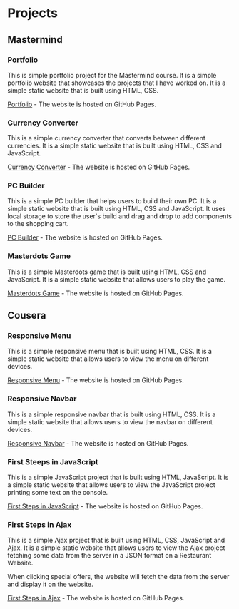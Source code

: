 # Projects

## Mastermind

### Portfolio

This is simple portfolio project for the Mastermind course. It is a simple portfolio website that showcases the projects that I have worked on. It is a simple static website that is built using HTML, CSS.

[Portfolio](https://nightmarevco.github.io/HTML-CSS/) - The website is hosted on GitHub Pages.

### Currency Converter

This is a simple currency converter that converts between different currencies. It is a simple static website that is built using HTML, CSS and JavaScript.

[Currency Converter](https://nightmarevco.github.io/currency-converter/) - The website is hosted on GitHub Pages.

### PC Builder

This is a simple PC builder that helps users to build their own PC. It is a simple static website that is built using HTML, CSS and JavaScript. It uses local storage to store the user's build and drag and drop to add components to the shopping cart.

[PC Builder](https://nightmarevco.github.io/pc-builder/) - The website is hosted on GitHub Pages.

### Masterdots Game

This is a simple Masterdots game that is built using HTML, CSS and JavaScript. It is a simple static website that allows users to play the game.

[Masterdots Game](https://nightmarevco.github.io/HTML-CSS-JS/) - The website is hosted on GitHub Pages.

## Cousera

### Responsive Menu

This is a simple responsive menu that is built using HTML, CSS. It is a simple static website that allows users to view the menu on different devices.

[Responsive Menu](https://nightmarevco.github.io/module2-solution/) - The website is hosted on GitHub Pages.

### Responsive Navbar

This is a simple responsive navbar that is built using HTML, CSS. It is a simple static website that allows users to view the navbar on different devices.

[Responsive Navbar](https://nightmarevco.github.io/module3-solution/) - The website is hosted on GitHub Pages.

### First Steeps in JavaScript

This is a simple JavaScript project that is built using HTML, JavaScript. It is a simple static website that allows users to view the JavaScript project printing some text on the console.

[First Steps in JavaScript](https://nightmarevco.github.io/module4-solution/) - The website is hosted on GitHub Pages.

### First Steps in Ajax

This is a simple Ajax project that is built using HTML, CSS, JavaScript and Ajax. It is a simple static website that allows users to view the Ajax project fetching some data from the server in a JSON format on a Restaurant Website.

When clicking special offers, the website will fetch the data from the server and display it on the website.

[First Steps in Ajax](https://nightmarevco.github.io/module5-solution/) - The website is hosted on GitHub Pages.
